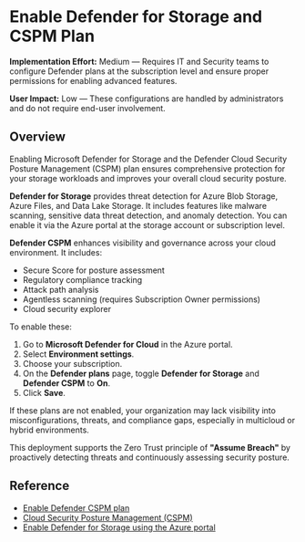 # Enable Defender for Storage and CSPM Plan

**Implementation Effort:** Medium — Requires IT and Security teams to configure Defender plans at the subscription level and ensure proper permissions for enabling advanced features.

**User Impact:** Low — These configurations are handled by administrators and do not require end-user involvement.

## Overview

Enabling Microsoft Defender for Storage and the Defender Cloud Security Posture Management (CSPM) plan ensures comprehensive protection for your storage workloads and improves your overall cloud security posture.

**Defender for Storage** provides threat detection for Azure Blob Storage, Azure Files, and Data Lake Storage. It includes features like malware scanning, sensitive data threat detection, and anomaly detection. You can enable it via the Azure portal at the storage account or subscription level.

**Defender CSPM** enhances visibility and governance across your cloud environment. It includes:

- Secure Score for posture assessment
- Regulatory compliance tracking
- Attack path analysis
- Agentless scanning (requires Subscription Owner permissions)
- Cloud security explorer

To enable these:

1. Go to **Microsoft Defender for Cloud** in the Azure portal.
2. Select **Environment settings**.
3. Choose your subscription.
4. On the **Defender plans** page, toggle **Defender for Storage** and **Defender CSPM** to **On**.
5. Click **Save**.

If these plans are not enabled, your organization may lack visibility into misconfigurations, threats, and compliance gaps, especially in multicloud or hybrid environments.

This deployment supports the Zero Trust principle of **"Assume Breach"** by proactively detecting threats and continuously assessing security posture.

## Reference

- [Enable Defender CSPM plan](https://learn.microsoft.com/en-us/azure/defender-for-cloud/tutorial-enable-cspm-plan)  
- [Cloud Security Posture Management (CSPM)](https://learn.microsoft.com/en-us/azure/defender-for-cloud/concept-cloud-security-posture-management)  
- [Enable Defender for Storage using the Azure portal](https://learn.microsoft.com/en-us/azure/defender-for-cloud/defender-for-storage-azure-portal-enablement)
